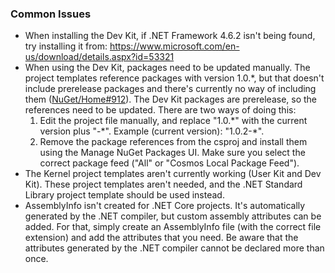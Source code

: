### Common Issues
- When installing the Dev Kit, if .NET Framework 4.6.2 isn't being found, try installing it from: https://www.microsoft.com/en-us/download/details.aspx?id=53321
- When using the Dev Kit, packages need to be updated manually. The project templates reference packages with version 1.0.\*, but that doesn't include prerelease packages and there's currently no way of including them ([NuGet/Home#912](https://github.com/NuGet/Home/issues/912)). The Dev Kit packages are prerelease, so the references need to be updated. There are two ways of doing this:
    1. Edit the project file manually, and replace "1.0.\*" with the current version plus "-*". Example (current version): "1.0.2-\*".
    2. Remove the package references from the csproj and install them using the Manage NuGet Packages UI. Make sure you select the correct package feed ("All" or "Cosmos Local Package Feed").
- The Kernel project templates aren't currently working (User Kit and Dev Kit). These project templates aren't needed, and the .NET Standard Library project template should be used instead.
- AssemblyInfo isn't created for .NET Core projects. It's automatically generated by the .NET compiler, but custom assembly attributes can be added. For that, simply create an AssemblyInfo file (with the correct file extension) and add the attributes that you need. Be aware that the attributes generated by the .NET compiler cannot be declared more than once.
